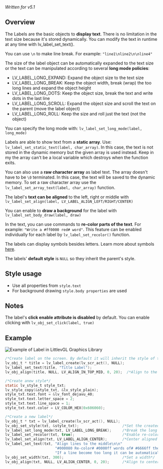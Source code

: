 _Written for v5.1_

## Overview
The Labels are the basic objects to **display text**. There is no limitation in the text size because it's stored dynamically. You can modify the text in runtime at any time with lv_label_set_text().

You can use `\n` to make line break. For example: `"line1\nline2\n\nline4"`

The size of the label object can be automatically expanded to the text size or the text can be manipulated according to several **long mode policies**:

* LV_LABEL_LONG_EXPAND: Expand the object size to the text size
* LV_LABEL_LONG_BREAK: Keep the object width, break (wrap) the too long lines and expand the object height
* LV_LABEL_LONG_DOTS: Keep the object size, break the text and write dots in the last line
* LV_LABEL_LONG_SCROLL: Expand the object size and scroll the text on the parent (move the label object)
* LV_LABEL_LONG_ROLL: Keep the size and roll just the text (not the object)

You can specify the long mode with: `lv_label_set_long_mode(label, long_mode)`

Labels are able to show text from a **static array**. Use: `lv_label_set_static_text(label, char_array)`. In this case, the text is not stored in the dynamic memory but the given array is used instead. Keep in my the array can't be a local variable which destroys when the function exits.

You can also use a **raw character array** as label text. The array doesn't have to be `\0` terminated. In this case, the text will be saved to the dynamic memory. To set a raw character array use the `lv_label_set_array_text(label, char_array)` function.

The label's **text can be aligned** to the left, right or middle with `lv_label_set_align(label, LV_LABEL_ALIGN_LEFT/RIGHT/CENTER)`

You can enable to **draw a background** for the label with `lv_label_set_body_draw(label, draw)`

In the text, you can use commands to **re-color parts of the text**. For example: `"Write a #ff0000 red# word"`. This feature can be enabled individually for each label by `lv_label_set_recolor()` function.

The labels can display symbols besides letters. Learn more about symbols [here](https://github.com/littlevgl/lvgl/wiki/Fonts).

The labels' **default style** is `NULL` so they inherit the parent's style.

## Style usage
* Use all properties from `style.text`
* For background drawing `style.body properties` are used

## Notes
The label's **click enable attribute is disabled** by default. You can enable clicking with `lv_obj_set_click(label, true)`

## Example
![Example of Label in LittlevGL Graphics Library ](https://raw.githubusercontent.com/wiki/littlevgl/lvgl/img/label-lv_label.png)

```c
/*Create label on the screen. By default it will inherit the style of the screen*/
lv_obj_t * title = lv_label_create(lv_scr_act(), NULL);
lv_label_set_text(title, "Title Label");
lv_obj_align(title, NULL, LV_ALIGN_IN_TOP_MID, 0, 20);  /*Align to the top*/

/*Create anew style*/
static lv_style_t style_txt;
lv_style_copy(&style_txt, &lv_style_plain);
style_txt.text.font = &lv_font_dejavu_40;
style_txt.text.letter_space = 2;
style_txt.text.line_space = 1;
style_txt.text.color = LV_COLOR_HEX(0x606060);

/*Create a new label*/
lv_obj_t * txt = lv_label_create(lv_scr_act(), NULL);
lv_obj_set_style(txt, &style_txt);                    /*Set the created style*/
lv_label_set_long_mode(txt, LV_LABEL_LONG_BREAK);     /*Break the long lines*/
lv_label_set_recolor(txt, true);                      /*Enable re-coloring by commands in the text*/
lv_label_set_align(txt, LV_LABEL_ALIGN_CENTER);       /*Center aligned lines*/
lv_label_set_text(txt, "Align lines to the middle\n\n"
                       "#000080 Re-color# #0000ff words of# #6666ff the text#\n\n"
                       "If a line become too long it can be automatically broken into multiple lines");
lv_obj_set_width(txt, 300);                           /*Set a width*/
lv_obj_align(txt, NULL, LV_ALIGN_CENTER, 0, 20);      /*Align to center*/
```